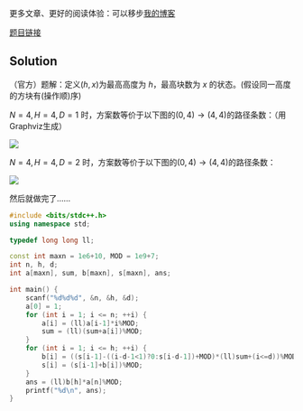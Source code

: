 更多文章、更好的阅读体验：可以移步[我的博客](https://www.cnblogs.com/frank3215/p/diverta2019-2E.html)

[题目链接](https://www.luogu.com.cn/problem/AT5092)

## Solution

（官方）题解：定义$(h, x)$为最高高度为 $h$，最高块数为 $x$ 的状态。(假设同一高度的方块有(操作顺)序)

$N = 4, H = 4, D = 1$ 时，方案数等价于以下图的$(0,4)\to(4,4)$的路径条数：（用Graphviz生成）

![](https://images.cnblogs.com/cnblogs_com/topsecret/1664237/o_210522073408diverta2019-2E-1.png)

$N = 4, H = 4, D = 2$ 时，方案数等价于以下图的$(0,4)\to(4,4)$的路径条数：

![](https://images.cnblogs.com/cnblogs_com/topsecret/1664237/o_210522073527diverta2019-2E-2.svg.png)

然后就做完了……

```cpp
#include <bits/stdc++.h>
using namespace std;

typedef long long ll;

const int maxn = 1e6+10, MOD = 1e9+7;
int n, h, d;
int a[maxn], sum, b[maxn], s[maxn], ans;

int main() {
	scanf("%d%d%d", &n, &h, &d);
	a[0] = 1;
	for (int i = 1; i <= n; ++i) {
		a[i] = (ll)a[i-1]*i%MOD;
		sum = (ll)(sum+a[i])%MOD;
	}
	for (int i = 1; i <= h; ++i) {
		b[i] = ((s[i-1]-((i-d-1<1)?0:s[i-d-1])+MOD)*(ll)sum+(i<=d))%MOD;
		s[i] = (s[i-1]+b[i])%MOD;
	}
	ans = (ll)b[h]*a[n]%MOD;
	printf("%d\n", ans);
}
```
